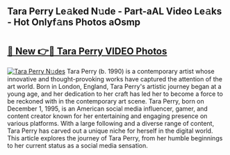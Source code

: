 ## Tara Perry Le𝚊ked N𝚞de - Part-aAL Video Le𝚊ks - Hot Onlyf𝚊ns Photos aOsmp

# <h2><a href="http://ab3103.deff.icu/?id=Tara+Perry">🔗 New 👉🔴 Tara Perry VIDEO Photos</a></h2>

[![Tara Perry N𝚞des](https://i.imgur.com/rIISA9y.gif)](http://ab3103.deff.icu/?id=Tara+Perry)
Tara Perry (b. 1990) is a contemporary artist whose innovative and thought-provoking works have captured the attention of the art world. Born in London, England, Tara Perry's artistic journey began at a young age, and her dedication to her craft has led her to become a force to be reckoned with in the contemporary art scene. Tara Perry, born on December 1, 1995, is an American social media influencer, gamer, and content creator known for her entertaining and engaging presence on various platforms. With a large following and a diverse range of content, Tara Perry has carved out a unique niche for herself in the digital world. This article explores the journey of Tara Perry, from her humble beginnings to her current status as a social media sensation.
